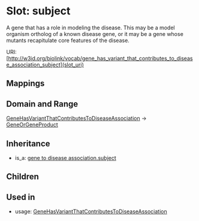 # Slot: subject


A gene that has a role in modeling the disease. This may be a model organism ortholog of a known disease gene, or it may be a gene whose mutants recapitulate core features of the disease.

URI: [http://w3id.org/biolink/vocab/gene_has_variant_that_contributes_to_disease_association_subject](slot_uri)
## Mappings

## Domain and Range

[GeneHasVariantThatContributesToDiseaseAssociation](GeneHasVariantThatContributesToDiseaseAssociation.md) -> [GeneOrGeneProduct](GeneOrGeneProduct.md)
## Inheritance

 *  is_a: [gene to disease association.subject](gene_to_disease_association_subject.md)
## Children

## Used in

 *  usage: [GeneHasVariantThatContributesToDiseaseAssociation](GeneHasVariantThatContributesToDiseaseAssociation.md)
